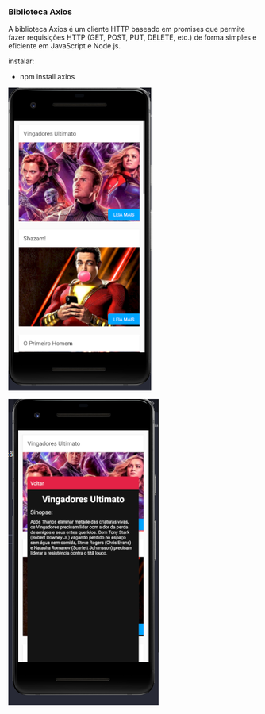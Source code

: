 ### Biblioteca Axios

 A biblioteca Axios é um cliente HTTP baseado em promises que permite fazer requisições HTTP (GET, POST, PUT, DELETE, etc.) de forma simples e eficiente em JavaScript e Node.js.
 
   instalar: 
  - npm install axios


  ![alt text](image.png)

  ![alt text](image-1.png)
